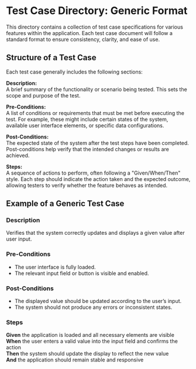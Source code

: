 # Test Case Directory: Generic Format

This directory contains a collection of test case specifications for various features within the application. Each test case document will follow a standard format to ensure consistency, clarity, and ease of use.

## Structure of a Test Case
Each test case generally includes the following sections:

**Description:**  
A brief summary of the functionality or scenario being tested. This sets the scope and purpose of the test.

**Pre-Conditions:**  
A list of conditions or requirements that must be met before executing the test. For example, these might include certain states of the system, available user interface elements, or specific data configurations.

**Post-Conditions:**  
The expected state of the system after the test steps have been completed. Post-conditions help verify that the intended changes or results are achieved.

**Steps:**  
A sequence of actions to perform, often following a "Given/When/Then" style. Each step should indicate the action taken and the expected outcome, allowing testers to verify whether the feature behaves as intended.

## Example of a Generic Test Case

### Description
Verifies that the system correctly updates and displays a given value after user input.

### Pre-Conditions
- The user interface is fully loaded.
- The relevant input field or button is visible and enabled.

### Post-Conditions
- The displayed value should be updated according to the user’s input.
- The system should not produce any errors or inconsistent states.

### Steps
**Given** the application is loaded and all necessary elements are visible  
**When** the user enters a valid value into the input field and confirms the action  
**Then** the system should update the display to reflect the new value  
**And** the application should remain stable and responsive
